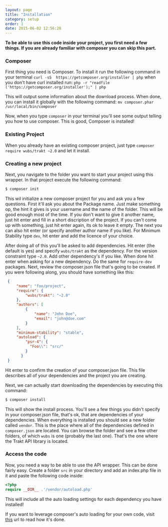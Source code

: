 ```yaml
---
layout: page
title: "Installation"
category: setup
order: 1
date: 2015-06-02 12:56:28
---
```


__To be able to use this code inside your project, you first need a few things. If you are already familiar with 
composer you can skip this part.__
 
### Composer

First thing you need is Composer. To install it run the following command in your terminal `curl -sS 
https://getcomposer.org/installer | php` when you don't have curl installed run: `php -r "readfile
('https://getcomposer.org/installer');" | php`
 
This will output some information about the download process. When done, you can install it globally with the 
following command: `mv composer.phar /usr/local/bin/composer`

Now, when you type `composer` in your terminal you'll see some output telling you how to use composer. This is good, 
Composer is installed!

### Existing Project

When you already have an existing composer project, just type `composer require wubs/trakt ~2.0` and let it 
install.

### Creating a new project

Next, you navigate to the folder you want to start your project using this wrapper. In that project execute the 
following command:

```bash
$ composer init
```

This wil initialize a new composer project for you and ask you a few questions. First it'll ask you about the Package
 name. Just make something op, the hint it gives is your username and the name of the folder. This will be good 
 enough most of the time. If you don't want to give it another name, just hit enter and fill in a short discription 
 of the project. If you can't come up with something, just hit enter again, its ok to leave it empty. The next you 
 can also hit enter (or specify another author name if you like). For Minimum Stability type `dev`, hit enter and add 
 the licence of your choice. 
  
  After doing all of this you'll be asked to add dependencies. Hit enter (the default is yes) and specify 
  `wubs/trakt` as the dependency. For the version constraint type `~2.0`. Add other dependency's if you like. 
  When done hit enter when asking for a new dependency. Do the same for `require-dev` packages. Next, review the 
  composer.json file that's going to be created. If you were following along, you should have something like this:
  
```JSON
 {
     "name": "foo/project",
     "require": {
         "wubs/trakt": "~2.0"
     },
     "authors": [
         {
             "name": "John Doe",
             "email": "john@doe.com"
         }
     ],
     "minimum-stability": "stable",
     "autoload": {
         "psr-4": {
           "Foo\\": "src/"
         }
       }
 }
```
   
Hit enter to confirm the creation of your composer.json file. This file describes all of your dependencies and the 
project you are creating.

Next, we can actually start downloading the dependencies by executing this command:

```BASH
$ composer install
```

This will show the install process. You'll see a few things you didn't specify in your composer.json file, that's ok,
that are dependencies of your dependencies. When everything is installed you should see a new folder called `vendor`. 
This is the place where all of the dependencies defined in `composer.json` are located. You can browse the folder and 
see a few other folders, of which `wubs` is one (probably the last one). That's the one where the Trakt API library 
is located.

### Access the code

Now, you need a way to be able to use the API wrapper. This can be done fairly easy. Create a folder `src` in your 
directory and add an index.php file in it and paste the following code inside:

```PHP
<?php
require __DIR__ .'/vendor/autoload.php'
```

This will include all the auto loading settings for each dependency you have installed!

If you want to leverage composer's auto loading for your own code, visit [this][composer] url to read how it's done.

[composer]: https://getcomposer.org/doc/01-basic-usage.md#autoloading

 
 

